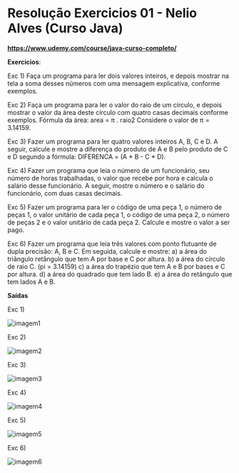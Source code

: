 # Resolução Exercicios 01 - Nelio Alves (Curso Java)
**https://www.udemy.com/course/java-curso-completo/**

**Exercicios**:

Exc 1) Faça um programa para ler dois valores inteiros, e depois mostrar na tela a soma desses números com uma
mensagem explicativa, conforme exemplos.

Exc 2) Faça um programa para ler o valor do raio de um círculo, e depois mostrar o valor da área deste círculo com quatro
casas decimais conforme exemplos.
Fórmula da área: area = π . raio2
Considere o valor de π = 3.14159.

Exc 3) Fazer um programa para ler quatro valores inteiros A, B, C e D. A seguir, calcule e mostre a diferença do produto
de A e B pelo produto de C e D segundo a fórmula: DIFERENCA = (A * B - C * D).

Exc 4) Fazer um programa que leia o número de um funcionário, seu número de horas trabalhadas, o valor que recebe por
hora e calcula o salário desse funcionário. A seguir, mostre o número e o salário do funcionário, com duas casas
decimais.

Exc 5) Fazer um programa para ler o código de uma peça 1, o número de peças 1, o valor unitário de cada peça 1, o
código de uma peça 2, o número de peças 2 e o valor unitário de cada peça 2. Calcule e mostre o valor a ser pago.

Exc 6) Fazer um programa que leia três valores com ponto flutuante de dupla precisão: A, B e C. Em seguida, calcule e
mostre:
a) a área do triângulo retângulo que tem A por base e C por altura.
b) a área do círculo de raio C. (pi = 3.14159)
c) a área do trapézio que tem A e B por bases e C por altura.
d) a área do quadrado que tem lado B.
e) a área do retângulo que tem lados A e B.

**Saídas**

Exc 1) 

![imagem1](../Exc01/assets/1.png)

Exc 2)

![imagem2](../Exc01/assets/2.png)

Exc 3)

![imagem3](../Exc01/assets/3.png)

Exc 4)

![imagem4](../Exc01/assets/4.png)

Exc 5)

![imagem5](../Exc01/assets/5.png)

Exc 6)

![imagem6](../Exc01/assets/6.png)
